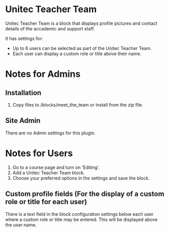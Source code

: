 # Unitec Teacher Team

Unitec Teacher Team is a block that displays profile pictures and contact details of the accademic and support staff.

It has settings for:

* Up to 6 users can be selected as part of the Unitec Teacher Team.
* Each user can display a custom role or title above their name.

# Notes for Admins

## Installation

1. Copy files to /blocks/meet_the_team or install from the zip file.

## Site Admin

There are no Admin settings for this plugin.

# Notes for Users

1. Go to a course page and turn on 'Editing'.
2. Add a Unitec Teacher Team block.
3. Choose your preferred options in the settings and save the block.

## Custom profile fields (For the display of a custom role or title for each user)

There is a text field in the block configuration settings below each user where a custom role or title may be entered. 
This will be displayed above the user name.